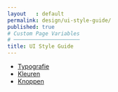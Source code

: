 ```yaml
---
layout   : default
permalink: design/ui-style-guide/
published: true
# Custom Page Variables
# ─────────────────────
title: UI Style Guide
---
```

- <a href="/1718-nmd3-project-vannieuwenhuyse_verneert/design/ui-style-guide/typografie">Typografie</a>
- <a href="/1718-nmd3-project-vannieuwenhuyse_verneert/design/ui-style-guide/kleuren">Kleuren</a>
- <a href="/1718-nmd3-project-vannieuwenhuyse_verneert/design/ui-style-guide/knoppen">Knoppen</a>

